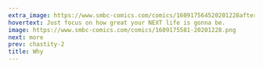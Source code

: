 ```yaml
---
extra_image: https://www.smbc-comics.com/comics/160917564520201228after.png
hovertext: Just focus on how great your NEXT life is gonna be.
image: https://www.smbc-comics.com/comics/1609175581-20201228.png
next: more
prev: chastity-2
title: Why
---
```

